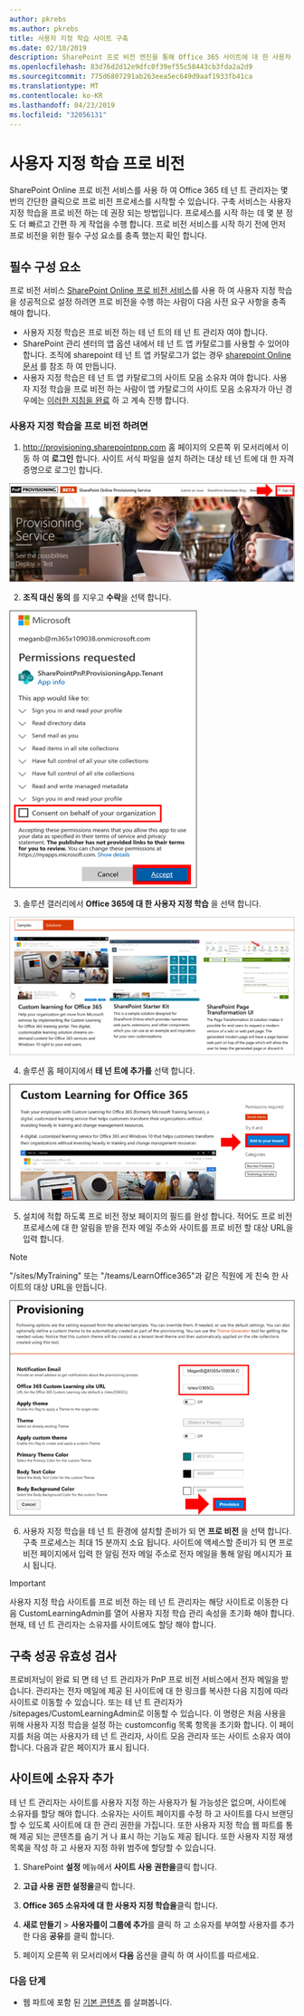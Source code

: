 ```yaml
---
author: pkrebs
ms.author: pkrebs
title: 사용자 지정 학습 사이트 구축
ms.date: 02/10/2019
description: SharePoint 프로 비전 엔진을 통해 Office 365 사이트에 대 한 사용자 지정 학습 프로 비전
ms.openlocfilehash: 83d76d2d12e9dfc0f39ef55c58443cb3fda2a2d9
ms.sourcegitcommit: 775d6807291ab263eea5ec649d9aaf1933fb41ca
ms.translationtype: MT
ms.contentlocale: ko-KR
ms.lasthandoff: 04/23/2019
ms.locfileid: "32056131"
---
```

# <a name="provision-custom-learning"></a>사용자 지정 학습 프로 비전

SharePoint Online 프로 비전 서비스를 사용 하 여 Office 365 테 넌 트 관리자는 몇 번의 간단한 클릭으로 프로 비전 프로세스를 시작할 수 있습니다. 구축 서비스는 사용자 지정 학습을 프로 비전 하는 데 권장 되는 방법입니다. 프로세스를 시작 하는 데 몇 분 정도 더 빠르고 간편 하 게 작업을 수행 합니다. 프로 비전 서비스를 시작 하기 전에 먼저 프로 비전을 위한 필수 구성 요소를 충족 했는지 확인 합니다.

## <a name="prerequisites"></a>필수 구성 요소
 
프로 비전 서비스 [SharePoint Online 프로 비전 서비스](https://provisioning.sharepointpnp.com)를 사용 하 여 사용자 지정 학습을 성공적으로 설정 하려면 프로 비전을 수행 하는 사람이 다음 사전 요구 사항을 충족 해야 합니다. 
 
- 사용자 지정 학습은 프로 비전 하는 테 넌 트의 테 넌 트 관리자 여야 합니다.  
- SharePoint 관리 센터의 앱 옵션 내에서 테 넌 트 앱 카탈로그를 사용할 수 있어야 합니다. 조직에 sharepoint 테 넌 트 앱 카탈로그가 없는 경우 [sharepoint Online 문서](https://docs.microsoft.com/en-us/sharepoint/use-app-catalog) 를 참조 하 여 만듭니다.  
- 사용자 지정 학습은 테 넌 트 앱 카탈로그의 사이트 모음 소유자 여야 합니다. 사용자 지정 학습을 프로 비전 하는 사람이 앱 카탈로그의 사이트 모음 소유자가 아닌 경우에는 [이러한 지침을 완료](addappadmin.md) 하 고 계속 진행 합니다. 

### <a name="to-provision-custom-learning"></a>사용자 지정 학습을 프로 비전 하려면

1. http://provisioning.sharepointpnp.com 홈 페이지의 오른쪽 위 모서리에서 이동 하 여 **로그인** 합니다.  사이트 서식 파일을 설치 하려는 대상 테 넌 트에 대 한 자격 증명으로 로그인 합니다.

![pnphome-.png](media/inst_signin.png)

2. **조직 대신 동의** 를 지우고 **수락**을 선택 합니다.

![내](media/inst_perms.png)

3. 솔루션 갤러리에서 **Office 365에 대 한 사용자 지정 학습** 을 선택 합니다.

![내](media/inst_select.png)

4. 솔루션 홈 페이지에서 **테 넌 트에 추가를** 선택 합니다.

![inst_select-.png](media/inst_add.png)

5. 설치에 적합 하도록 프로 비전 정보 페이지의 필드를 완성 합니다. 적어도 프로 비전 프로세스에 대 한 알림을 받을 전자 메일 주소와 사이트를 프로 비전 할 대상 URL을 입력 합니다.  
> [!NOTE]
> "/sites/MyTraining" 또는 "/teams/LearnOffice365"과 같은 직원에 게 친숙 한 사이트의 대상 URL을 만듭니다.

![inst_options-.png](media/inst_options.png)

6. 사용자 지정 학습을 테 넌 트 환경에 설치할 준비가 되 면 **프로 비전** 을 선택 합니다.  구축 프로세스는 최대 15 분까지 소요 됩니다. 사이트에 액세스할 준비가 되 면 프로 비전 페이지에서 입력 한 알림 전자 메일 주소로 전자 메일을 통해 알림 메시지가 표시 됩니다.

> [!IMPORTANT]
> 사용자 지정 학습 사이트를 프로 비전 하는 테 넌 트 관리자는 해당 사이트로 이동한 다음 CustomLearningAdmin를 열어 사용자 지정 학습 관리 속성을 초기화 해야 합니다. 현재, 테 넌 트 관리자는 소유자를 사이트에도 할당 해야 합니다. 

## <a name="validate-provisioning-success"></a>구축 성공 유효성 검사

프로비저닝이 완료 되 면 테 넌 트 관리자가 PnP 프로 비전 서비스에서 전자 메일을 받습니다. 관리자는 전자 메일에 제공 된 사이트에 대 한 링크를 복사한 다음 지침에 따라 사이트로 이동할 수 있습니다. 또는 테 넌 트 관리자가 <YOUR-SITE-COLLECTION-URL>/sitepages/CustomLearningAdmin로 이동할 수 있습니다. 이 명령은 처음 사용을 위해 사용자 지정 학습을 설정 하는 customconfig 목록 항목을 초기화 합니다. 이 페이지를 처음 여는 사용자가 테 넌 트 관리자, 사이트 모음 관리자 또는 사이트 소유자 여야 합니다. 다음과 같은 페이지가 표시 됩니다. 

## <a name="add-owners-to-site"></a>사이트에 소유자 추가
테 넌 트 관리자는 사이트를 사용자 지정 하는 사용자가 될 가능성은 없으며, 사이트에 소유자를 할당 해야 합니다. 소유자는 사이트 페이지를 수정 하 고 사이트를 다시 브랜딩 할 수 있도록 사이트에 대 한 관리 권한을 가집니다. 또한 사용자 지정 학습 웹 파트를 통해 제공 되는 콘텐츠를 숨기 거 나 표시 하는 기능도 제공 됩니다. 또한 사용자 지정 재생 목록을 작성 하 고 사용자 지정 하위 범주에 할당할 수 있습니다.  

1. SharePoint **설정** 메뉴에서 **사이트 사용 권한을**클릭 합니다.
2. **고급 사용 권한 설정을**클릭 합니다.
3. **Office 365 소유자에 대 한 사용자 지정 학습을**클릭 합니다.
4. **새로 만들기** > **사용자를이 그룹에 추가**를 클릭 하 고 소유자를 부여할 사용자를 추가한 다음 **공유**를 클릭 합니다.

8. 페이지 오른쪽 위 모서리에서 **다음** 옵션을 클릭 하 여 사이트를 따르세요.  

### <a name="next-steps"></a>다음 단계
- 웹 파트에 포함 된 [기본 콘텐츠](sitecontent.md) 를 살펴봅니다.
